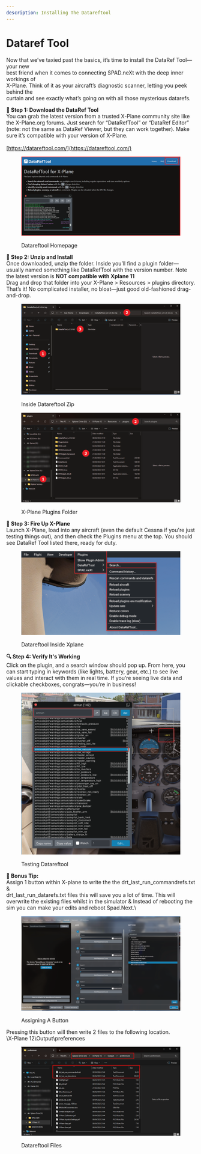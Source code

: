 ```yaml
---
description: Installing The Datareftool
---
```


# Dataref Tool

Now that we’ve taxied past the basics, it’s time to install the DataRef Tool—your new\
best friend when it comes to connecting SPAD.neXt with the deep inner workings of\
X-Plane. Think of it as your aircraft’s diagnostic scanner, letting you peek behind the\
curtain and see exactly what’s going on with all those mysterious datarefs.



**🧭 Step 1: Download the DataRef Tool**\
You can grab the latest version from a trusted X-Plane community site like the X-Plane.org forums. Just search for “DataRefTool” or “DataRef Editor” (note: not the same as DataRef Viewer, but they can work together). Make sure it’s compatible with your version of X-Plane.\
\
[https://datareftool.com/](https://datareftool.com/)

<figure><img src="../../.gitbook/assets/image (43).png" alt=""><figcaption><p>Datareftool Homepage</p></figcaption></figure>

**📁 Step 2: Unzip and Install**\
Once downloaded, unzip the folder. Inside you’ll find a plugin folder—usually named something like DataRefTool with the version number. Note the latest version is **NOT compatible with Xplane 11**\
Drag and drop that folder into your X-Plane > Resources > plugins directory. That’s it! No complicated installer, no bloat—just good old-fashioned drag-and-drop.

<figure><img src="../../.gitbook/assets/Datareftool_zip.png" alt=""><figcaption><p>Inside Datareftool Zip</p></figcaption></figure>

<figure><img src="../../.gitbook/assets/Xplane_Plugins.png" alt=""><figcaption><p>X-Plane Plugins Folder</p></figcaption></figure>

**🛫 Step 3: Fire Up X-Plane**\
Launch X-Plane, load into any aircraft (even the default Cessna if you're just testing things out), and then check the Plugins menu at the top. You should see DataRef Tool listed there, ready for duty.

<figure><img src="../../.gitbook/assets/Datareftool Running.png" alt=""><figcaption><p>Datareftool Inside Xplane</p></figcaption></figure>

**🔍 Step 4: Verify It's Working**\
Click on the plugin, and a search window should pop up. From here, you can start typing in keywords (like lights, battery, gear, etc.) to see live values and interact with them in real time. If you’re seeing live data and clickable checkboxes, congrats—you’re in business!

<figure><img src="../../.gitbook/assets/DatareftoolTest.png" alt=""><figcaption><p>Testing Datareftool</p></figcaption></figure>

**🧩 Bonus Tip:**\
Assign 1 button within X-plane to write the the drt\_last\_run\_commandrefs.txt &\
drt\_last\_run\_datarefs.txt files this will save you a lot of time. This will overwrite the existing files whilst in the simulator & Instead of rebooting the sim you can make your edits and reboot Spad.Next.\


<figure><img src="../../.gitbook/assets/Button Assignment.png" alt=""><figcaption><p>Assigning A Button</p></figcaption></figure>

Pressing this button will then write 2 files to the following location.\
&#x20;                                                         \X-Plane 12\Output\preferences

<figure><img src="../../.gitbook/assets/DRT_Files.png" alt=""><figcaption><p>Datareftool Files</p></figcaption></figure>

